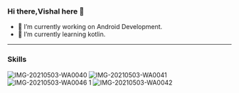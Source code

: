 ### Hi there,Vishal here 👋
- 🔭 I’m currently working on Android Development.
- 🌱 I’m currently learning kotlin.
---
### Skills
![IMG-20210503-WA0040](https://user-images.githubusercontent.com/72990047/116868984-6e5c9880-ac2d-11eb-92d3-31cca5f6ee14.jpg)
![IMG-20210503-WA0041](https://user-images.githubusercontent.com/72990047/116868991-7288b600-ac2d-11eb-8d30-96d8bc9fa361.jpg)
![IMG-20210503-WA0046 1](https://user-images.githubusercontent.com/72990047/116869563-93054000-ac2e-11eb-90ea-7b00f83a5d25.jpg)
![IMG-20210503-WA0042](https://user-images.githubusercontent.com/72990047/116869005-7b798780-ac2d-11eb-8e5f-77fccc9bb0aa.jpg)
